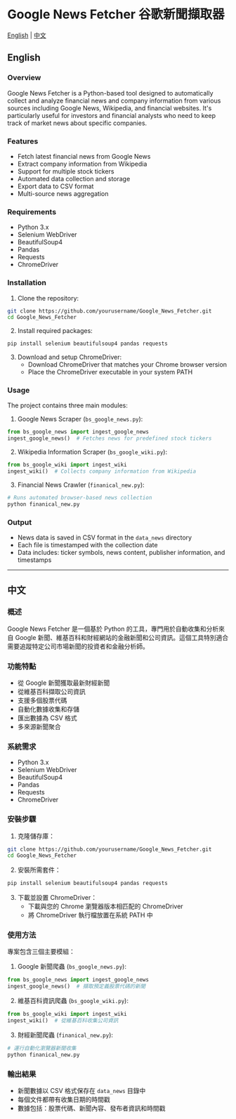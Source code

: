 # Google News Fetcher 谷歌新聞擷取器

[English](#english) | [中文](#chinese)

<a name="english"></a>
## English

### Overview
Google News Fetcher is a Python-based tool designed to automatically collect and analyze financial news and company information from various sources including Google News, Wikipedia, and financial websites. It's particularly useful for investors and financial analysts who need to keep track of market news about specific companies.

### Features
- Fetch latest financial news from Google News
- Extract company information from Wikipedia
- Support for multiple stock tickers
- Automated data collection and storage
- Export data to CSV format
- Multi-source news aggregation

### Requirements
- Python 3.x
- Selenium WebDriver
- BeautifulSoup4
- Pandas
- Requests
- ChromeDriver

### Installation
1. Clone the repository:
```bash
git clone https://github.com/yourusername/Google_News_Fetcher.git
cd Google_News_Fetcher
```

2. Install required packages:
```bash
pip install selenium beautifulsoup4 pandas requests
```

3. Download and setup ChromeDriver:
   - Download ChromeDriver that matches your Chrome browser version
   - Place the ChromeDriver executable in your system PATH

### Usage
The project contains three main modules:

1. Google News Scraper (`bs_google_news.py`):
```python
from bs_google_news import ingest_google_news
ingest_google_news()  # Fetches news for predefined stock tickers
```

2. Wikipedia Information Scraper (`bs_google_wiki.py`):
```python
from bs_google_wiki import ingest_wiki
ingest_wiki()  # Collects company information from Wikipedia
```

3. Financial News Crawler (`finanical_new.py`):
```python
# Runs automated browser-based news collection
python finanical_new.py
```

### Output
- News data is saved in CSV format in the `data_news` directory
- Each file is timestamped with the collection date
- Data includes: ticker symbols, news content, publisher information, and timestamps

---

<a name="chinese"></a>
## 中文

### 概述
Google News Fetcher 是一個基於 Python 的工具，專門用於自動收集和分析來自 Google 新聞、維基百科和財經網站的金融新聞和公司資訊。這個工具特別適合需要追蹤特定公司市場新聞的投資者和金融分析師。

### 功能特點
- 從 Google 新聞獲取最新財經新聞
- 從維基百科擷取公司資訊
- 支援多個股票代碼
- 自動化數據收集和存儲
- 匯出數據為 CSV 格式
- 多來源新聞聚合

### 系統需求
- Python 3.x
- Selenium WebDriver
- BeautifulSoup4
- Pandas
- Requests
- ChromeDriver

### 安裝步驟
1. 克隆儲存庫：
```bash
git clone https://github.com/yourusername/Google_News_Fetcher.git
cd Google_News_Fetcher
```

2. 安裝所需套件：
```bash
pip install selenium beautifulsoup4 pandas requests
```

3. 下載並設置 ChromeDriver：
   - 下載與您的 Chrome 瀏覽器版本相匹配的 ChromeDriver
   - 將 ChromeDriver 執行檔放置在系統 PATH 中

### 使用方法
專案包含三個主要模組：

1. Google 新聞爬蟲 (`bs_google_news.py`):
```python
from bs_google_news import ingest_google_news
ingest_google_news()  # 擷取預定義股票代碼的新聞
```

2. 維基百科資訊爬蟲 (`bs_google_wiki.py`):
```python
from bs_google_wiki import ingest_wiki
ingest_wiki()  # 從維基百科收集公司資訊
```

3. 財經新聞爬蟲 (`finanical_new.py`):
```python
# 運行自動化瀏覽器新聞收集
python finanical_new.py
```

### 輸出結果
- 新聞數據以 CSV 格式保存在 `data_news` 目錄中
- 每個文件都帶有收集日期的時間戳
- 數據包括：股票代碼、新聞內容、發布者資訊和時間戳 